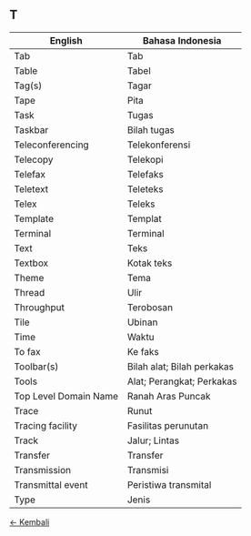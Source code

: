 ## T

| English | Bahasa Indonesia |
|-|-|
| Tab | Tab |
| Table | Tabel |
| Tag(s) | Tagar |
| Tape | Pita |
| Task | Tugas |
| Taskbar | Bilah tugas |
| Teleconferencing | Telekonferensi |
| Telecopy | Telekopi |
| Telefax | Telefaks |
| Teletext | Teleteks |
| Telex | Teleks |
| Template | Templat |
| Terminal | Terminal |
| Text | Teks |
| Textbox | Kotak teks |
| Theme | Tema |
| Thread | Ulir |
| Throughput | Terobosan |
| Tile | Ubinan |
| Time | Waktu |
| To fax | Ke faks |
| Toolbar(s) | Bilah alat; Bilah perkakas |
| Tools | Alat; Perangkat; Perkakas |
| Top Level Domain Name | Ranah Aras Puncak |
| Trace | Runut |
| Tracing facility | Fasilitas perunutan |
| Track | Jalur; Lintas |
| Transfer | Transfer |
| Transmission | Transmisi |
| Transmittal event | Peristiwa transmital |
| Type | Jenis |

[&larr; Kembali](../)